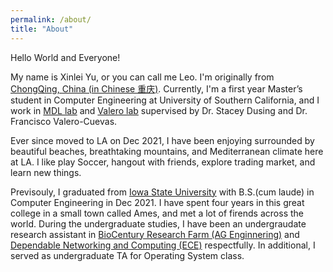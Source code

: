 ```yaml
---
permalink: /about/
title: "About"
---
```


Hello World and Everyone! 

My name is Xinlei Yu, or you can call me Leo. I'm originally from [ChongQing, China (in Chinese 重庆)](https://en.wikipedia.org/wiki/Chongqing). Currently, I'm a first year Master’s student in Computer Engineering at University of Southern California, and I work in [MDL lab](https://sites.usc.edu/mdl/) and [Valero lab](https://valerolab.org/) supervised by Dr. Stacey Dusing and Dr. Francisco Valero-Cuevas. 

Ever since moved to LA on Dec 2021, I have been enjoying surrounded by beautiful beaches, breathtaking mountains, and Mediterranean climate here at LA. I like play Soccer, hangout with friends, explore trading market, and learn new things. 

Previsouly, I graduated from [Iowa State University](https://www.iastate.edu/) with B.S.(cum laude) in Computer Engineering in Dec 2021. I have spent four years in this great college in a small town called Ames, and met a lot of firends across the world. During the undergraduate studies, I have been an undergraudate research assistant in [BioCentury Research Farm (AG Enginnering)](https://www.biocenturyresearchfarm.iastate.edu/) and [Dependable Networking and Computing (ECE)](https://www.ece.iastate.edu/~hongwei/group/index.html) respectfully. In additional, I served as undergraduate TA for Operating System class. 
